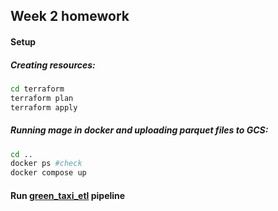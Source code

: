 ## Week 2 homework
#### Setup
##### Creating resources:
```bash
cd terraform
terraform plan
terraform apply
```

##### Running mage in docker and uploading parquet files to GCS:
```bash
cd ..
docker ps #check
docker compose up
```

#### Run [green_taxi_etl](https://github.com/arthurfg/data-engineering-course/blob/main/week_2_workflow_orchestration/green_taxi_etl) pipeline
